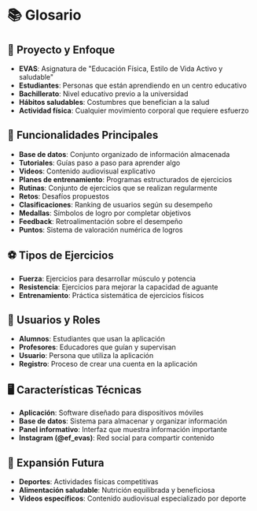 # 📚 Glosario

## 🎯 Proyecto y Enfoque

- **EVAS**: Asignatura de "Educación Física, Estilo de Vida Activo y saludable"
- **Estudiantes**: Personas que están aprendiendo en un centro educativo
- **Bachillerato**: Nivel educativo previo a la universidad
- **Hábitos saludables**: Costumbres que benefician a la salud
- **Actividad física**: Cualquier movimiento corporal que requiere esfuerzo

## 🧩 Funcionalidades Principales

- **Base de datos**: Conjunto organizado de información almacenada
- **Tutoriales**: Guías paso a paso para aprender algo
- **Videos**: Contenido audiovisual explicativo
- **Planes de entrenamiento**: Programas estructurados de ejercicios
- **Rutinas**: Conjunto de ejercicios que se realizan regularmente
- **Retos**: Desafíos propuestos
- **Clasificaciones**: Ranking de usuarios según su desempeño
- **Medallas**: Símbolos de logro por completar objetivos
- **Feedback**: Retroalimentación sobre el desempeño
- **Puntos**: Sistema de valoración numérica de logros

## ⚽️ Tipos de Ejercicios

- **Fuerza**: Ejercicios para desarrollar músculo y potencia
- **Resistencia**: Ejercicios para mejorar la capacidad de aguante
- **Entrenamiento**: Práctica sistemática de ejercicios físicos

## 👤 Usuarios y Roles

- **Alumnos**: Estudiantes que usan la aplicación
- **Profesores**: Educadores que guían y supervisan
- **Usuario**: Persona que utiliza la aplicación
- **Registro**: Proceso de crear una cuenta en la aplicación

## 🖥 Características Técnicas

- **Aplicación**: Software diseñado para dispositivos móviles
- **Base de datos**: Sistema para almacenar y organizar información
- **Panel informativo**: Interfaz que muestra información importante
- **Instagram (@ef_evas)**: Red social para compartir contenido

## 🚀 Expansión Futura

- **Deportes**: Actividades físicas competitivas
- **Alimentación saludable**: Nutrición equilibrada y beneficiosa
- **Videos específicos**: Contenido audiovisual especializado por deporte

